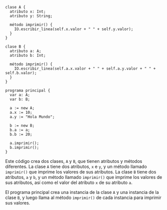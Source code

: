 ```cool
clase A {
  atributo x: Int;
  atributo y: String;

  método imprimir() {
    IO.escribir_linea(self.x.valor + " " + self.y.valor);
  }
}

clase B {
  atributo a: A;
  atributo b: Int;

  método imprimir() {
    IO.escribir_linea(self.a.x.valor + " " + self.a.y.valor + " " + self.b.valor);
  }
}

programa principal {
  var a: A;
  var b: B;

  a := new A;
  a.x := 10;
  a.y := "Hola Mundo";

  b := new B;
  b.a := a;
  b.b := 20;

  a.imprimir();
  b.imprimir();
}
```

Este código crea dos clases, `A` y `B`, que tienen atributos y métodos diferentes. La clase `A` tiene dos atributos, `x` e `y`, y un método llamado `imprimir()` que imprime los valores de sus atributos. La clase `B` tiene dos atributos, `a` y `b`, y un método llamado `imprimir()` que imprime los valores de sus atributos, así como el valor del atributo `x` de su atributo `a`.

El programa principal crea una instancia de la clase `A` y una instancia de la clase `B`, y luego llama al método `imprimir()` de cada instancia para imprimir sus valores.